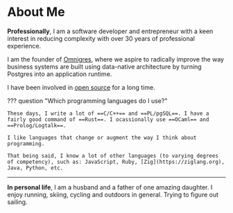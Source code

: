 # About Me

__Professionally__, I am a software developer and entrepreneur with a keen
interest in reducing complexity with over 30 years of professional experience.

I am the founder of [Omnigres](https://omnigres.com), where we aspire to radically
improve the way business systems are built using data-native architecture by turning Postgres into an application runtime.

I have been involved in [open source](opensource) for a long time.

??? question "Which programming languages do I use?"

    These days, I write a lot of ==C/C++== and ==PL/pgSQL==. I have a fairly good command of ==Rust==. I ocassionally use ==OCaml== and ==Prolog/Logtalk==.

    I like languages that change or augment the way I think about programming.

    That being said, I know a lot of other languages (to varying degrees of competency), such as: JavaScript, Ruby, [Zig](https://ziglang.org), Java, Python, etc.
    

---

__In personal life__, I am a husband and a father of one amazing daughter. I enjoy running, skiing, cycling and outdoors in general. Trying to figure out
sailing.
